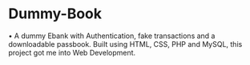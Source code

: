 # Dummy-Book

•	A dummy Ebank with Authentication, fake transactions and a downloadable passbook. Built using HTML, CSS, PHP and MySQL, this project got me into Web Development. 
